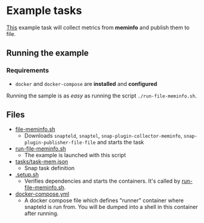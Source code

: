 # Example tasks

[This](task-mem.json) example task will collect metrics from **meminfo** and publish
them to file.  

## Running the example

### Requirements 
 * `docker` and `docker-compose` are **installed** and **configured** 

Running the sample is as *easy* as running the script `./run-file-meminfo.sh`.

## Files
- [file-meminfo.sh](file-meminfo.sh)
    - Downloads `snapteld`, `snaptel`, `snap-plugin-collector-meminfo`,
        `snap-plugin-publisher-file-file` and starts the task
- [run-file-meminfo.sh](run-file-meminfo.sh)
    - The example is launched with this script     
- [tasks/task-mem.json](tasks/task-mem.json)
    - Snap task definition
- [.setup.sh](.setup.sh)
    - Verifies dependencies and starts the containers.  It's called 
    by [run-file-meminfo.sh](run-file-meminfo.sh).
- [docker-compose.yml](docker-compose.yml)
    - A docker compose file which defines "runner" container where snapteld
     is run from. You will be dumped into a shell in this container
     after running.    
